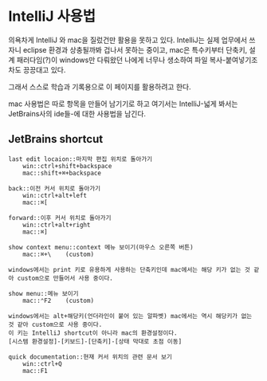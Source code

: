 # IntelliJ 사용법

의욕차게 IntelliJ 와 mac을 질렀건만 활용을 못하고 있다. IntelliJ는 실제 업무에서 쓰자니 eclipse 환경과 상충될까봐 겁나서 못하는 중이고, mac은 특수키부터 단축키, 설계 패러다임(?)이 windows만 다뤄왔던 나에게 너무나 생소하여 파일 복사-붙여넣기조차도 끙끙대고 있다.

그래서 스스로 학습과 기록용으로 이 페이지를 활용하려고 한다.

mac 사용법은 따로 항목을 만들어 남기기로 하고 여기서는 IntelliJ-넓게 봐서는 JetBrains사의 ide들-에 대한 사용법을 남긴다.



## JetBrains shortcut
```
last edit locaion::마지막 편집 위치로 돌아가기
	win::ctrl+shift+backspace
	mac::shift+⌘+backspace
```
```
back::이전 커서 위치로 돌아가기
	win::ctrl+alt+left
	mac::⌘[

forward::이후 커서 위치로 돌아가기
	win::ctrl+alt+right
	mac::⌘]

```
```
show context menu::context 메뉴 보이기(마우스 오른쪽 버튼)
	mac::⌘+\	(custom)

windows에서는 print 키로 유용하게 사용하는 단축키인데 mac에서는 해당 키가 없는 것 같아 custom으로 만들어서 사용 중이다.
```
```
show menu::메뉴 보이기
	mac::⌃F2	(custom)

windows에서는 alt+해당키(언더라인이 붙어 있는 알파벳) mac에서는 역시 해당키가 없는 것 같아 custom으로 사용 중이다.
이 키는 IntelliJ shortcut이 아니라 mac의 환경설정이다.
[시스템 환경설정]-[키보드]-[단축키]-[상태 막대로 초점 이동]
```
```
quick documentation::현재 커서 위치의 관련 문서 보기
	win::ctrl+Q
	mac::F1
```
